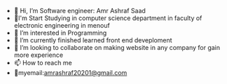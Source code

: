 - 👋 Hi, I’m  Software engineer:  Amr Ashraf Saad 
- 🏫I'm Start Studying in computer science department in faculty of electronic engineering in menouf  
- 👀 I’m interested in Programming 
- 🌱 I’m currently finished learned front end deveploment 
- 💞️ I’m looking to collaborate on making website in any company for gain more experience 
- 📫 How to reach me 
- 📨myemail:amrashraf20201@gmail.com 
<!---
amrashraf20201/amrashraf20201 is a ✨ special ✨ repository because its `README.md` (this file) appears on your GitHub profile.
You can click the Preview link to take a look at your changes.
--->
